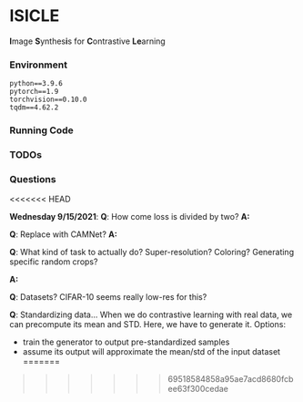 # ISICLE
**I**mage **S**ynthes**i**s for **C**ontrastive **Le**arning

### Environment
```
python==3.9.6
pytorch==1.9
torchvision==0.10.0
tqdm==4.62.2
```

### Running Code


### TODOs


### Questions
<<<<<<< HEAD

**Wednesday 9/15/2021**:
**Q**: How come loss is divided by two?
**A:**

**Q**: Replace with CAMNet?
**A:**

**Q**: What kind of task to actually do? Super-resolution? Coloring? Generating specific random crops?


**A:**

**Q**: Datasets? CIFAR-10 seems really low-res for this?

**Q**: Standardizing data... When we do contrastive learning with real data, we can precompute its mean and STD. Here, we have to generate it. Options:
 - train the generator to output pre-standardized samples
 - assume its output will approximate the mean/std of the input dataset
=======
>>>>>>> 69518584858a95ae7acd8680fcbee63f300cedae

